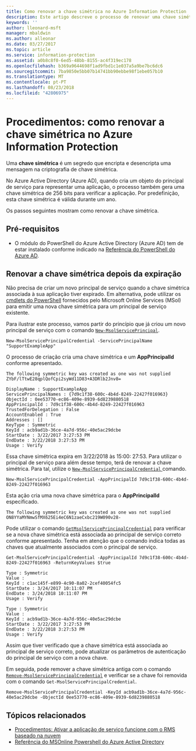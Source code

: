 ```yaml
---
title: Como renovar a chave simétrica no Azure Information Protection
description: Este artigo descreve o processo de renovar uma chave simétrica no Azure Information Protection.
keywords: ''
author: lleonard-msft
manager: mbaldwin
ms.author: alleonar
ms.date: 03/27/2017
ms.topic: article
ms.service: information-protection
ms.assetid: a0b8c8f0-6ed5-48bb-8155-ac4f319ec178
ms.openlocfilehash: b369a9644698f1ad9fbd1c1e037a5a9be7bc6dc6
ms.sourcegitcommit: 7ba9850e5bb07b14741bb90ebbe98f1ebe057b10
ms.translationtype: MT
ms.contentlocale: pt-PT
ms.lasthandoff: 08/23/2018
ms.locfileid: "42806975"
---
```

# <a name="how-to-renew-the-symmetric-key-in-azure-information-protection"></a>Procedimentos: como renovar a chave simétrica no Azure Information Protection

Uma **chave simétrica** é um segredo que encripta e desencripta uma mensagem na criptografia de chave simétrica.  

No Azure Active Directory (Azure AD), quando cria um objeto do principal de serviço para representar uma aplicação, o processo também gera uma chave simétrica de 256 bits para verificar a aplicação. Por predefinição, esta chave simétrica é válida durante um ano. 

Os passos seguintes mostram como renovar a chave simétrica. 

## <a name="prerequisites"></a>Pré-requisitos

* O módulo do PowerShell do Azure Active Directory (Azure AD) tem de estar instalado conforme indicado na [Referência do PowerShell do Azure AD](https://docs.microsoft.com/powershell/msonline/).


## <a name="renewing-the-symmetric-key-after-expiry"></a>Renovar a chave simétrica depois da expiração

Não precisa de criar um novo principal de serviço quando a chave simétrica associada à sua aplicação tiver expirado. Em alternativa, pode utilizar os [cmdlets do PowerShell](https://docs.microsoft.com/powershell/module/msonline) fornecidos pelo Microsoft Online Services (MSol) para emitir uma nova chave simétrica para um principal de serviço existente.

Para ilustrar este processo, vamos partir do princípio que já criou um novo principal de serviço com o comando [`New-MsolServicePrincipal`](https://docs.microsoft.com/powershell/msonline/v1/new-msolserviceprincipalcredential).

```
New-MsolServicePrincipalCredential -ServicePrincipalName "SupportExampleApp"
```

O processo de criação cria uma chave simétrica e um **AppPrincipalId** conforme apresentado.

```
The following symmetric key was created as one was not supplied
ZYbF/lTtwE28qplQofCpi2syWd11D83+A3DRlb2Jnv8=

DisplayName : SupportExampleApp
ServicePrincipalNames : {7d9c1f38-600c-4b4d-8249-22427f016963}
ObjectId : 0ee53770-ec86-409e-8939-6d8239880518
AppPrincipalId : 7d9c1f38-600c-4b4d-8249-22427f016963
TrustedForDelegation : False
AccountEnabled : True
Addresses : []
KeyType : Symmetric
KeyId : acb9ad1b-36ce-4a7d-956c-40e5ac29dcbe
StartDate : 3/22/2017 3:27:53 PM
EndDate : 3/22/2018 3:27:53 PM
Usage : Verify
```

Essa chave simétrica expira em 3/22/2018 às 15:00: 27:53. Para utilizar o principal de serviço para além desse tempo, terá de renovar a chave simétrica. Para tal, utilize o [ `New-MsolServicePrincipalCredential` ](https://docs.microsoft.com/powershell/msonline/v1/new-msolserviceprincipalcredential) comando. 

```
New-MsolServicePrincipalCredential -AppPrincipalId 7d9c1f38-600c-4b4d-8249-22427f016963
```

Esta ação cria uma nova chave simétrica para o **AppPrincipalId** especificado.

```
The following symmetric key was created as one was not supplied ON8YYaMYNmwSfMX625Ei4eC6N1zaeCxbc219W090v28-
```
Pode utilizar o comando [`GetMsolServicePrincipalCredential`](https://docs.microsoft.com/powershell/msonline/v1/get-msolserviceprincipalcredential) para verificar se a nova chave simétrica está associada ao principal de serviço correto conforme apresentado. Tenha em atenção que o comando indica todas as chaves que atualmente associados com o principal de serviço.

```
Get-MsolServicePrincipalCredential -AppPrincipalId 7d9c1f38-600c-4b4d-8249-22427f016963 -ReturnKeyValues $true

Type : Symmetric
Value :
KeyId : c1ac145f-e899-4c90-8a02-2cef40054fc5
StartDate : 3/24/2017 10:11:07 PM
EndDate : 3/24/2018 10:11:07 PM
Usage : Verify

Type : Symmetric
Value :
KeyId : acb9ad1b-36ce-4a7d-956c-40e5ac29dcbe
StartDate : 3/22/2017 3:27:53 PM
EndDate : 3/22/2018 3:27:53 PM
Usage : Verify
```

Assim que tiver verificado que a chave simétrica está associada ao principal de serviço correto, pode atualizar os parâmetros de autenticação do principal de serviço com a nova chave. 

Em seguida, pode remover a chave simétrica antiga com o comando [`Remove-MsolServicePrincipalCredential`](https://docs.microsoft.com/powershell/msonline/v1/remove-msolserviceprincipalcredential) e verificar se a chave foi removida com o comando `Get-MsolServicePrincipalCredential`.

```
Remove-MsolServicePrincipalCredential -KeyId acb9ad1b-36ce-4a7d-956c-40e5ac29dcbe -ObjectId 0ee53770-ec86-409e-8939-6d8239880518
```

## <a name="related-topics"></a>Tópicos relacionados

* [Procedimentos: Ativar a aplicação de serviço funcione com o RMS baseado na nuvem](how-to-use-file-api-with-aadrm-cloud.md)
* [Referência do MSOnline Powershell do Azure Active Directory](https://docs.microsoft.com/powershell/msonline/)
